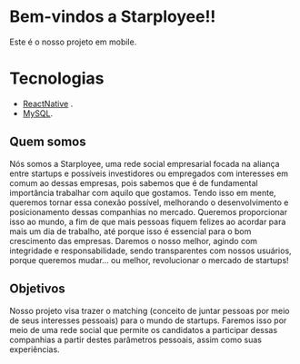 # **Bem-vindos a Starployee!!** 

Este é o nosso projeto em mobile.

# Tecnologias

- [ReactNative](https://reactnative.dev/docs/getting-started) .
- [MySQL](https://dev.mysql.com/doc/).

## Quem somos

Nós somos a Starployee, uma rede social empresarial focada na aliança entre startups e possíveis investidores ou empregados com interesses em comum ao dessas empresas, pois sabemos que é de fundamental importância trabalhar com aquilo que gostamos. Tendo isso em mente, queremos tornar essa conexão possível, melhorando o desenvolvimento e posicionamento dessas companhias no mercado. Queremos proporcionar isso ao mundo, a fim de que mais pessoas fiquem felizes ao acordar para mais um dia de trabalho, até porque isso é essencial para o bom crescimento das empresas. Daremos o nosso melhor, agindo com integridade e responsabilidade, sendo transparentes com nossos usuários, porque queremos mudar... ou melhor, revolucionar o mercado de startups!

## Objetivos

Nosso projeto visa trazer o matching (conceito de juntar pessoas por meio de seus interesses pessoais) para o mundo de startups. Faremos isso por meio de uma rede social que permite os candidatos a participar dessas companhias a partir destes parâmetros pessoais, assim como suas experiências.
